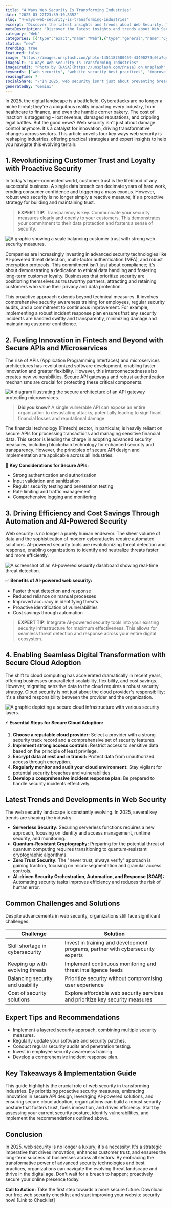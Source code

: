```yaml
---
title: "4 Ways Web Security Is Transforming Industries"
date: "2025-03-22T23:39:10.835Z"
slug: "4-ways-web-security-is-transforming-industries"
excerpt: "Discover the latest insights and trends about Web Security. This comprehensive guide covers everything you need to know about Web Security in 2025."
metaDescription: "Discover the latest insights and trends about Web Security. This comprehensive guide covers everything you need to know about Web Security in 2025."
category: "Web"
categories: [{"type":"exact","name":"Web"},{"type":"general","name":"Cybersecurity"},{"type":"medium","name":"Software Engineering"},{"type":"specific","name":"Authentication"},{"type":"niche","name":"Multi-Factor Authentication"}]
status: "new"
trending: true
featured: false
image: "https://images.unsplash.com/photo-1451187580459-43490279c0fa?q=85&w=1200&fit=max&fm=webp&auto=compress"
imageAlt: "4 Ways Web Security Is Transforming Industries"
imageCredit: "Photo by [NASA](https://unsplash.com/@nasa) on Unsplash"
keywords: ["web security", "website security best practices", "improve website security", "web application security", "secure website hosting", "web security solutions", "how to secure a website", "web security checklist", "best web security tools", "affordable web security services"]
readingTime: 7
socialShare: "\"In 2025, web security isn't just about preventing breaches; it's the engine driving innovation and customer loyalty.  Proactive security is no longer optional, it's the foundation for future success.\""
generatedBy: "Gemini"
---
```




In 2025, the digital landscape is a battlefield. Cyberattacks are no longer a niche threat; they're a ubiquitous reality impacting every industry, from healthcare to finance, and even the humble corner bakery.  The cost of inaction is staggering – lost revenue, damaged reputations, and crippling legal battles. But the good news? Web security isn't just about damage control anymore. It's a catalyst for innovation, driving transformative changes across sectors. This article unveils four key ways web security is reshaping industries, offering practical strategies and expert insights to help you navigate this evolving terrain.

## 1.  Revolutionizing Customer Trust and Loyalty with Proactive Security

In today's hyper-connected world, customer trust is the lifeblood of any successful business.  A single data breach can decimate years of hard work, eroding consumer confidence and triggering a mass exodus.  However, robust web security is no longer simply a reactive measure; it's a proactive strategy for building and maintaining trust.

> **EXPERT TIP:**  Transparency is key.  Communicate your security measures clearly and openly to your customers.  This demonstrates your commitment to their data protection and fosters a sense of security.

![A graphic showing a scale balancing customer trust with strong web security measures.](https://images.unsplash.com/photo-1451187580459-43490279c0fa?q=85&w=1200&fit=max&fm=webp&auto=compress)

Companies are increasingly investing in advanced security technologies like AI-powered threat detection, multi-factor authentication (MFA), and robust encryption protocols.  This commitment isn't just about compliance; it's about demonstrating a dedication to ethical data handling and fostering long-term customer loyalty.  Businesses that prioritize security are positioning themselves as trustworthy partners, attracting and retaining customers who value their privacy and data protection.

This proactive approach extends beyond technical measures.  It involves comprehensive security awareness training for employees, regular security audits, and a commitment to continuous improvement.  For example, implementing a robust incident response plan ensures that any security incidents are handled swiftly and transparently, minimizing damage and maintaining customer confidence.

## 2.  Fueling Innovation in Fintech and Beyond with Secure APIs and Microservices

The rise of APIs (Application Programming Interfaces) and microservices architectures has revolutionized software development, enabling faster innovation and greater flexibility.  However, this interconnectedness also creates new vulnerabilities.  Secure API gateways and robust authentication mechanisms are crucial for protecting these critical components.

![A diagram illustrating the secure architecture of an API gateway protecting microservices.](https://images.unsplash.com/photo-1510915228340-29c85a43dcfe?q=85&w=1200&fit=max&fm=webp&auto=compress)

> **Did you know?**  A single vulnerable API can expose an entire organization to devastating attacks, potentially leading to significant financial losses and reputational damage.

The financial technology (Fintech) sector, in particular, is heavily reliant on secure APIs for processing transactions and managing sensitive financial data.  This sector is leading the charge in adopting advanced security measures, including blockchain technology for enhanced security and transparency.  However, the principles of secure API design and implementation are applicable across all industries.

🔑 **Key Considerations for Secure APIs:**
*   Strong authentication and authorization
*   Input validation and sanitization
*   Regular security testing and penetration testing
*   Rate limiting and traffic management
*   Comprehensive logging and monitoring

## 3.  Driving Efficiency and Cost Savings Through Automation and AI-Powered Security

Web security is no longer a purely human endeavor.  The sheer volume of data and the sophistication of modern cyberattacks require automated solutions.  AI-powered security tools are revolutionizing threat detection and response, enabling organizations to identify and neutralize threats faster and more efficiently.

![A screenshot of an AI-powered security dashboard showing real-time threat detection.](https://images.unsplash.com/photo-1573164574230-db1d5e960238?q=85&w=1200&fit=max&fm=webp&auto=compress)

✅ **Benefits of AI-powered web security:**
*   Faster threat detection and response
*   Reduced reliance on manual processes
*   Improved accuracy in identifying threats
*   Proactive identification of vulnerabilities
*   Cost savings through automation

> **EXPERT TIP:**  Integrate AI-powered security tools into your existing security infrastructure for maximum effectiveness. This allows for seamless threat detection and response across your entire digital ecosystem.

## 4.  Enabling Seamless Digital Transformation with Secure Cloud Adoption

The shift to cloud computing has accelerated dramatically in recent years, offering businesses unparalleled scalability, flexibility, and cost savings.  However, migrating sensitive data to the cloud requires a robust security strategy.  Cloud security is not just about the cloud provider's responsibility; it's a shared responsibility between the provider and the organization.

![A graphic depicting a secure cloud infrastructure with various security layers.](https://images.unsplash.com/photo-1614064643392-8dd713152ae9?q=85&w=1200&fit=max&fm=webp&auto=compress)

⚡ **Essential Steps for Secure Cloud Adoption:**
1.  **Choose a reputable cloud provider:**  Select a provider with a strong security track record and a comprehensive set of security features.
2.  **Implement strong access controls:**  Restrict access to sensitive data based on the principle of least privilege.
3.  **Encrypt data at rest and in transit:**  Protect data from unauthorized access through encryption.
4.  **Regularly monitor and audit your cloud environment:**  Stay vigilant for potential security breaches and vulnerabilities.
5.  **Develop a comprehensive incident response plan:**  Be prepared to handle security incidents effectively.

## Latest Trends and Developments in Web Security

The web security landscape is constantly evolving.  In 2025, several key trends are shaping the industry:

*   **Serverless Security:**  Securing serverless functions requires a new approach, focusing on identity and access management, runtime security, and monitoring.
*   **Quantum-Resistant Cryptography:**  Preparing for the potential threat of quantum computing requires transitioning to quantum-resistant cryptographic algorithms.
*   **Zero Trust Security:**  The "never trust, always verify" approach is gaining traction, focusing on micro-segmentation and granular access controls.
*   **AI-driven Security Orchestration, Automation, and Response (SOAR):**  Automating security tasks improves efficiency and reduces the risk of human error.

## Common Challenges and Solutions

Despite advancements in web security, organizations still face significant challenges:

| Challenge                     | Solution                                                                     |
|------------------------------|-----------------------------------------------------------------------------|
| Skill shortage in cybersecurity | Invest in training and development programs, partner with cybersecurity experts |
| Keeping up with evolving threats | Implement continuous monitoring and threat intelligence feeds                 |
| Balancing security and usability | Prioritize security without compromising user experience                      |
| Cost of security solutions     | Explore affordable web security services and prioritize key security measures |

## Expert Tips and Recommendations

*   Implement a layered security approach, combining multiple security measures.
*   Regularly update your software and security patches.
*   Conduct regular security audits and penetration testing.
*   Invest in employee security awareness training.
*   Develop a comprehensive incident response plan.

## Key Takeaways & Implementation Guide

This guide highlights the crucial role of web security in transforming industries. By prioritizing proactive security measures, embracing innovation in secure API design, leveraging AI-powered solutions, and ensuring secure cloud adoption, organizations can build a robust security posture that fosters trust, fuels innovation, and drives efficiency.  Start by assessing your current security posture, identify vulnerabilities, and implement the recommendations outlined above.

## Conclusion

In 2025, web security is no longer a luxury; it's a necessity.  It's a strategic imperative that drives innovation, enhances customer trust, and ensures the long-term success of businesses across all sectors. By embracing the transformative power of advanced security technologies and best practices, organizations can navigate the evolving threat landscape and thrive in the digital age.  Don't wait for a breach to happen; proactively secure your online presence today.

**Call to Action:**  Take the first step towards a more secure future.  Download our free web security checklist and start improving your website security now! [Link to Checklist]

